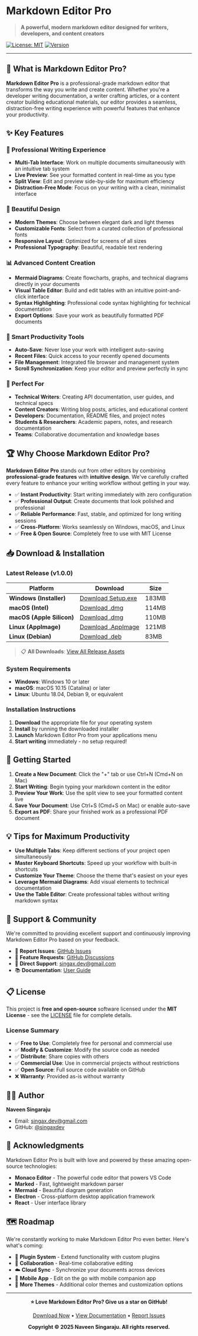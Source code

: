 # Markdown Editor Pro

> **A powerful, modern markdown editor designed for writers, developers, and content creators**

[![License: MIT](https://img.shields.io/badge/License-MIT-yellow.svg)](https://opensource.org/licenses/MIT)
[![Version](https://img.shields.io/badge/Version-1.0.0-blue.svg)](https://github.com/singaxdev/markdown-editor-pro/releases)

---

## 🚀 What is Markdown Editor Pro?

**Markdown Editor Pro** is a professional-grade markdown editor that transforms the way you write and create content. Whether you're a developer writing documentation, a writer crafting articles, or a content creator building educational materials, our editor provides a seamless, distraction-free writing experience with powerful features that enhance your productivity.

## ✨ Key Features

### 📝 **Professional Writing Experience**
- **Multi-Tab Interface**: Work on multiple documents simultaneously with an intuitive tab system
- **Live Preview**: See your formatted content in real-time as you type
- **Split View**: Edit and preview side-by-side for maximum efficiency
- **Distraction-Free Mode**: Focus on your writing with a clean, minimalist interface

### 🎨 **Beautiful Design**
- **Modern Themes**: Choose between elegant dark and light themes
- **Customizable Fonts**: Select from a curated collection of professional fonts
- **Responsive Layout**: Optimized for screens of all sizes
- **Professional Typography**: Beautiful, readable text rendering

### 📊 **Advanced Content Creation**
- **Mermaid Diagrams**: Create flowcharts, graphs, and technical diagrams directly in your documents
- **Visual Table Editor**: Build and edit tables with an intuitive point-and-click interface
- **Syntax Highlighting**: Professional code syntax highlighting for technical documentation
- **Export Options**: Save your work as beautifully formatted PDF documents

### 🔧 **Smart Productivity Tools**
- **Auto-Save**: Never lose your work with intelligent auto-saving
- **Recent Files**: Quick access to your recently opened documents
- **File Management**: Integrated file browser and management system
- **Scroll Synchronization**: Keep your editor and preview perfectly in sync

### 🎯 **Perfect For**
- **Technical Writers**: Creating API documentation, user guides, and technical specs
- **Content Creators**: Writing blog posts, articles, and educational content
- **Developers**: Documentation, README files, and project notes
- **Students & Researchers**: Academic papers, notes, and research documentation
- **Teams**: Collaborative documentation and knowledge bases

## 🏆 Why Choose Markdown Editor Pro?

**Markdown Editor Pro** stands out from other editors by combining **professional-grade features** with **intuitive design**. We've carefully crafted every feature to enhance your writing workflow without getting in your way.

- ✅ **Instant Productivity**: Start writing immediately with zero configuration
- ✅ **Professional Output**: Create documents that look polished and professional
- ✅ **Reliable Performance**: Fast, stable, and optimized for long writing sessions
- ✅ **Cross-Platform**: Works seamlessly on Windows, macOS, and Linux
- ✅ **Free & Open Source**: Completely free to use with MIT License

## 📥 Download & Installation

### Latest Release (v1.0.0)

| Platform | Download | Size |
|----------|----------|------|
| **Windows (Installer)** | [Download Setup.exe](https://github.com/singaxdev/markdown-editor-pro/releases/latest/download/Markdown-Editor-Pro-Setup-1.0.0.exe) | 183MB |
| **macOS (Intel)** | [Download .dmg](https://github.com/singaxdev/markdown-editor-pro/releases/latest/download/Markdown-Editor-Pro-1.0.0.dmg) | 114MB |
| **macOS (Apple Silicon)** | [Download .dmg](https://github.com/singaxdev/markdown-editor-pro/releases/latest/download/Markdown-Editor-Pro-1.0.0-arm64.dmg) | 110MB |
| **Linux (AppImage)** | [Download .AppImage](https://github.com/singaxdev/markdown-editor-pro/releases/latest/download/Markdown-Editor-Pro-1.0.0.AppImage) | 121MB |
| **Linux (Debian)** | [Download .deb](https://github.com/singaxdev/markdown-editor-pro/releases/latest/download/markdown-editor-pro_1.0.0_amd64.deb) | 83MB |

> 📋 **All Downloads**: [View All Release Assets](https://github.com/singaxdev/markdown-editor-pro/releases/latest)

### System Requirements

- **Windows**: Windows 10 or later
- **macOS**: macOS 10.15 (Catalina) or later  
- **Linux**: Ubuntu 18.04, Debian 9, or equivalent

### Installation Instructions

1. **Download** the appropriate file for your operating system
2. **Install** by running the downloaded installer
3. **Launch** Markdown Editor Pro from your applications menu
4. **Start writing** immediately - no setup required!

## 🎯 Getting Started

1. **Create a New Document**: Click the "+" tab or use Ctrl+N (Cmd+N on Mac)
2. **Start Writing**: Begin typing your markdown content in the editor
3. **Preview Your Work**: Use the split view to see your formatted content live
4. **Save Your Document**: Use Ctrl+S (Cmd+S on Mac) or enable auto-save
5. **Export as PDF**: Share your finished work as a professional PDF document

## 💡 Tips for Maximum Productivity

- **Use Multiple Tabs**: Keep different sections of your project open simultaneously
- **Master Keyboard Shortcuts**: Speed up your workflow with built-in shortcuts
- **Customize Your Theme**: Choose the theme that's easiest on your eyes
- **Leverage Mermaid Diagrams**: Add visual elements to technical documentation
- **Use the Table Editor**: Create professional tables without writing markdown syntax

## 🤝 Support & Community

We're committed to providing excellent support and continuously improving Markdown Editor Pro based on your feedback.

- 🐛 **Report Issues**: [GitHub Issues](https://github.com/singaxdev/markdown-editor-pro/issues)
- 💬 **Feature Requests**: [GitHub Discussions](https://github.com/singaxdev/markdown-editor-pro/discussions)
- 📧 **Direct Support**: [singax.dev@gmail.com](mailto:singax.dev@gmail.com)
- 📚 **Documentation**: [User Guide](https://github.com/singaxdev/markdown-editor-pro/wiki)

## 📋 License

This project is **free and open-source** software licensed under the **MIT License** - see the [LICENSE](LICENSE) file for complete details.

### License Summary
- ✅ **Free to Use**: Completely free for personal and commercial use
- ✅ **Modify & Customize**: Modify the source code as needed
- ✅ **Distribute**: Share copies with others
- ✅ **Commercial Use**: Use in commercial projects without restrictions
- ✅ **Open Source**: Full source code available on GitHub
- ❌ **Warranty**: Provided as-is without warranty

## 👨‍💻 Author

**Naveen Singaraju**
- Email: [singax.dev@gmail.com](mailto:singax.dev@gmail.com)
- GitHub: [@singaxdev](https://github.com/singaxdev)

## 🙏 Acknowledgments

Markdown Editor Pro is built with love and powered by these amazing open-source technologies:

- **Monaco Editor** - The powerful code editor that powers VS Code
- **Marked** - Fast, lightweight markdown parser
- **Mermaid** - Beautiful diagram generation
- **Electron** - Cross-platform desktop application framework
- **React** - User interface library

## 🗺️ Roadmap

We're constantly working to make Markdown Editor Pro even better. Here's what's coming:

- 🔌 **Plugin System** - Extend functionality with custom plugins
- 👥 **Collaboration** - Real-time collaborative editing
- ☁️ **Cloud Sync** - Synchronize your documents across devices
- 📱 **Mobile App** - Edit on the go with mobile companion app
- 🎨 **More Themes** - Additional color themes and customization options

---

<div align="center">

**⭐ Love Markdown Editor Pro? Give us a star on GitHub!**

[Download Now](https://github.com/singaxdev/markdown-editor-pro/releases/latest) • [View Documentation](https://github.com/singaxdev/markdown-editor-pro/wiki) • [Report Issues](https://github.com/singaxdev/markdown-editor-pro/issues)

**Copyright © 2025 Naveen Singaraju. All rights reserved.**

</div>